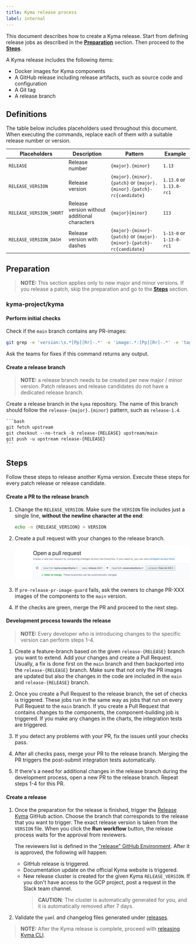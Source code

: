 ```yaml
---
title: Kyma release process
label: internal
---
```


This document describes how to create a Kyma release. Start from defining release jobs as described in the [**Preparation**](#preparation) section. Then proceed to the [**Steps**](#steps).

A Kyma release includes the following items:

* Docker images for Kyma components
* A GitHub release including release artifacts, such as source code and configuration
* A Git tag
* A release branch

## Definitions

The table below includes placeholders used throughout this document. When executing the commands, replace each of them with a suitable release number or version.

| Placeholders | Description | Pattern | Example|
|-------|------------|---------|--------|
| `RELEASE` | Release number| `{major}.{minor}` | `1.13`|
| `RELEASE_VERSION` | Release version | `{major}.{minor}.{patch}` or `{major}.{minor}.{patch}-rc{candidate}` | `1.13.0` or `1.13.0-rc1` |
| `RELEASE_VERSION_SHORT` | Release version without additional characters | `{major}{minor}` | `113`|
| `RELEASE_VERSION_DASH` | Release version with dashes |`{major}-{minor}-{patch}` or `{major}-{minor}-{patch}-rc{candidate}`| `1-13-0` or `1-13-0-rc1`|

## Preparation

> **NOTE:** This section applies only to new major and minor versions. If you release a patch, skip the preparation and go to the [**Steps**](#steps) section.

### kyma-project/kyma

#### Perform initial checks

Check if the `main` branch contains any PR-images:

   ```bash
   git grep -e 'version:\s.*[Pp][Rr]-.*' -e 'image:.*:[Pp][Rr]-.*' -e 'tag:\s.*[Pp][Rr]-.*' --before-context=2  resources tests
   ```

   Ask the teams for fixes if this command returns any output.

#### Create a release branch

>**NOTE:** a release branch needs to be created per new major / minor version. Patch releases and release candidates do not have a dedicated release branch.

Create a release branch in the `kyma` repository. The name of this branch should follow the `release-{major}.{minor}` pattern, such as `release-1.4`.

    ```bash
    git fetch upstream
    git checkout --no-track -b release-{RELEASE} upstream/main
    git push -u upstream release-{RELEASE}
    ```

## Steps

Follow these steps to release another Kyma version. Execute these steps for every patch release or release candidate.

#### Create a PR to the release branch

1. Change the `RELEASE_VERSION`. Make sure the `VERSION` file includes just a single line, **without the newline character at the end**:  

    ```bash
    echo -n {RELEASE_VERSION} > VERSION
    ```

2. Create a pull request with your changes to the release branch.

   ![PullRequest](./assets/release-PR.png)

3. If `pre-release-pr-image-guard` fails, ask the owners to change PR-XXX images of the components to the `main` version.
4. If the checks are green, merge the PR and proceed to the next step.

#### Development process towards the release
   > **NOTE:** Every developer who is introducing changes to the specific version can perform steps 1-4.

1. Create a feature-branch based on the given `release-{RELEASE}` branch you want to extend. Add your changes and create a Pull Request.
   Usually, a fix is done first on the `main` branch and then backported into the `release-{RELEASE}` branch. Make sure that not only the PR images are updated but also the changes in the code are included in the `main` and `release-{RELEASE}` branch.

2. Once you create a Pull Request to the release branch, the set of checks is triggered.
   These jobs run in the same way as jobs that run on every Pull Request to the `main` branch.
   If you create a Pull Request that contains changes to the components, the component-building job is triggered.
   If you make any changes in the charts, the integration tests are triggered.

3. If you detect any problems with your PR, fix the issues until your checks pass.

4. After all checks pass, merge your PR to the release branch. Merging the PR triggers the post-submit integration tests automatically.

5. If there's a need for additional changes in the release branch during the development process, open a new PR to the release branch.
   Repeat steps 1-4 for this PR.

#### Create a release

1. Once the preparation for the release is finished, trigger the [Release Kyma](https://github.com/kyma-project/kyma/actions/workflows/github-release.yaml) GitHub action. 
   Choose the branch that corresponds to the release that you want to trigger. The exact release version is taken from the `VERSION` file.
   When you click the **Run workflow** button, the release process waits for the approval from reviewers.
   <!-- markdown-link-check-disable-next-line -->
   The reviewers list is defined in the ["release" GitHub Environment](https://github.com/kyma-project/kyma/settings/environments).
   After it is approved, the following will happen:
   * GitHub release is triggered.
   * Documentation update on the official Kyma website is triggered.
   * New release cluster is created for the given Kyma `RELEASE_VERSION`.
     If you don't have access to the GCP project, post a request in the Slack team channel.
     > **CAUTION**: The cluster is automatically generated for you, and it is automatically removed after 7 days.

2. Validate the `yaml` and changelog files generated under [releases](https://github.com/kyma-project/kyma/releases).

> **NOTE:** After the Kyma release is complete, proceed with [releasing Kyma CLI](./03-kyma-cli-release-process.md).
